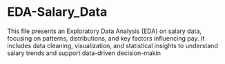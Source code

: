# EDA-Salary_Data
This file presents an Exploratory Data Analysis (EDA) on salary data, focusing on patterns, distributions, and key factors influencing pay. It includes data cleaning, visualization, and statistical insights to understand salary trends and support data-driven decision-makin
